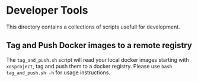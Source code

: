 # Developer Tools

This directory contains a collections of scripts usefull for development.

## Tag and Push Docker images to a remote registry

The `tag_and_push.sh` script will read your local docker images starting with `xosproject`, tag and push them to a docker registry.
Please use `bash tag_and_push.sh -h` for usage instructions.